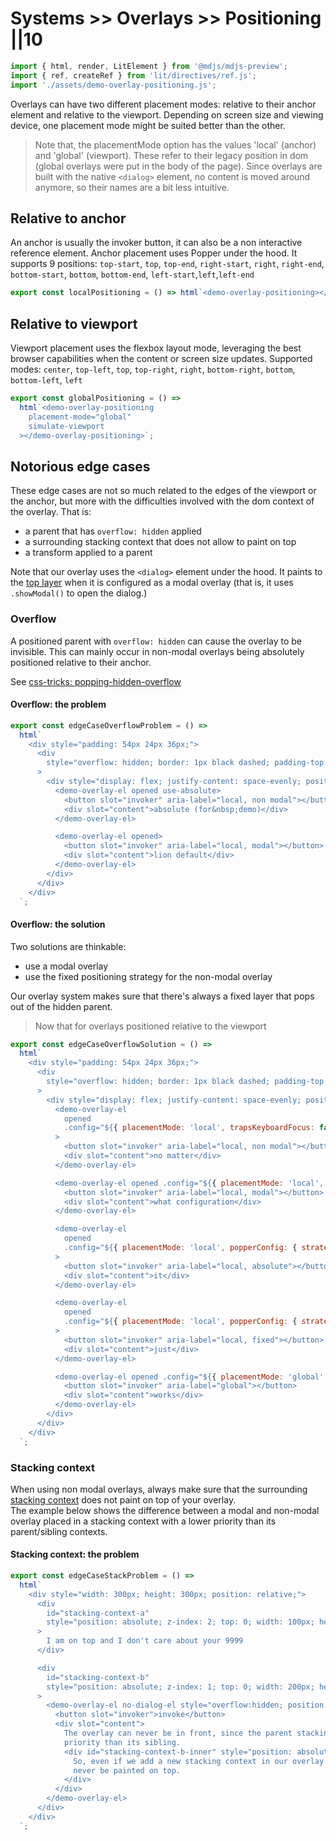 # Systems >> Overlays >> Positioning ||10

```js script
import { html, render, LitElement } from '@mdjs/mdjs-preview';
import { ref, createRef } from 'lit/directives/ref.js';
import './assets/demo-overlay-positioning.js';
```

Overlays can have two different placement modes: relative to their anchor element and relative to the viewport.
Depending on screen size and viewing device, one placement mode might be suited better than the other.

> Note that, the placementMode option has the values 'local' (anchor) and 'global' (viewport). These refer to their
> legacy position in dom (global overlays were put in the body of the page). Since overlays are built with the native `<dialog>` element,
> no content is moved around anymore, so their names are a bit less intuitive.

## Relative to anchor

An anchor is usually the invoker button, it can also be a non interactive reference element.
Anchor placement uses Popper under the hood. It supports 9 positions:
`top-start`, `top`, `top-end`, `right-start`, `right`, `right-end`, `bottom-start`, `bottom`, `bottom-end`, `left-start`,`left`,`left-end`

```js story
export const localPositioning = () => html`<demo-overlay-positioning></demo-overlay-positioning>`;
```

## Relative to viewport

Viewport placement uses the flexbox layout mode, leveraging the best browser capabilities when
the content or screen size updates.
Supported modes:
`center`, `top-left`, `top`, `top-right`, `right`, `bottom-right`, `bottom`, `bottom-left`, `left`

```js story
export const globalPositioning = () =>
  html`<demo-overlay-positioning
    placement-mode="global"
    simulate-viewport
  ></demo-overlay-positioning>`;
```

## Notorious edge cases

These edge cases are not so much related to the edges of the viewport or the anchor, but more with the difficulties involved with the dom context of the overlay.
That is:

- a parent that has `overflow: hidden` applied
- a surrounding stacking context that does not allow to paint on top
- a transform applied to a parent

Note that our overlay uses the `<dialog>` element under the hood. It paints to the [top layer](https://github.com/whatwg/html/issues/4633) when it is configured as a modal overlay (that is, it uses `.showModal()` to open the dialog.)

### Overflow

A positioned parent with `overflow: hidden` can cause the overlay to be invisible. This can mainly occur in non-modal overlays being absolutely
positioned relative to their anchor.

See [css-tricks: popping-hidden-overflow](https://css-tricks.com/popping-hidden-overflow/#aa-the-solution)

#### Overflow: the problem

```js preview-story
export const edgeCaseOverflowProblem = () =>
  html`
    <div style="padding: 54px 24px 36px;">
      <div
        style="overflow: hidden; border: 1px black dashed; padding-top: 44px; padding-bottom: 16px;"
      >
        <div style="display: flex; justify-content: space-evenly; position: relative;">
          <demo-overlay-el opened use-absolute>
            <button slot="invoker" aria-label="local, non modal"></button>
            <div slot="content">absolute (for&nbsp;demo)</div>
          </demo-overlay-el>

          <demo-overlay-el opened>
            <button slot="invoker" aria-label="local, modal"></button>
            <div slot="content">lion default</div>
          </demo-overlay-el>
        </div>
      </div>
    </div>
  `;
```

#### Overflow: the solution

Two solutions are thinkable:

- use a modal overlay
- use the fixed positioning strategy for the non-modal overlay

Our overlay system makes sure that there's always a fixed layer that pops out of the hidden parent.

> Now that for overlays positioned relative to the viewport

```js preview-story
export const edgeCaseOverflowSolution = () =>
  html`
    <div style="padding: 54px 24px 36px;">
      <div
        style="overflow: hidden; border: 1px black dashed; padding-top: 36px; padding-bottom: 16px;"
      >
        <div style="display: flex; justify-content: space-evenly; position: relative;">
          <demo-overlay-el
            opened
            .config="${{ placementMode: 'local', trapsKeyboardFocus: false }}"
          >
            <button slot="invoker" aria-label="local, non modal"></button>
            <div slot="content">no matter</div>
          </demo-overlay-el>

          <demo-overlay-el opened .config="${{ placementMode: 'local', trapsKeyboardFocus: true }}">
            <button slot="invoker" aria-label="local, modal"></button>
            <div slot="content">what configuration</div>
          </demo-overlay-el>

          <demo-overlay-el
            opened
            .config="${{ placementMode: 'local', popperConfig: { strategy: 'absolute' } }}"
          >
            <button slot="invoker" aria-label="local, absolute"></button>
            <div slot="content">it</div>
          </demo-overlay-el>

          <demo-overlay-el
            opened
            .config="${{ placementMode: 'local', popperConfig: { strategy: 'fixed' } }}"
          >
            <button slot="invoker" aria-label="local, fixed"></button>
            <div slot="content">just</div>
          </demo-overlay-el>

          <demo-overlay-el opened .config="${{ placementMode: 'global' }}">
            <button slot="invoker" aria-label="global"></button>
            <div slot="content">works</div>
          </demo-overlay-el>
        </div>
      </div>
    </div>
  `;
```

### Stacking context

When using non modal overlays, always make sure that the surrounding [stacking context](https://developer.mozilla.org/en-US/docs/Web/CSS/CSS_Positioning/Understanding_z_index/The_stacking_context) does not paint on top of your overlay.  
The example below shows the difference between a modal and non-modal overlay placed in a stacking context with a lower priority than its parent/sibling contexts.

#### Stacking context: the problem

```js preview-story
export const edgeCaseStackProblem = () =>
  html`
    <div style="width: 300px; height: 300px; position: relative;">
      <div
        id="stacking-context-a"
        style="position: absolute; z-index: 2; top: 0; width: 100px; height: 200px;"
      >
        I am on top and I don't care about your 9999
      </div>

      <div
        id="stacking-context-b"
        style="position: absolute; z-index: 1; top: 0; width: 200px; height: 200px;"
      >
        <demo-overlay-el no-dialog-el style="overflow:hidden; position: relative;">
          <button slot="invoker">invoke</button>
          <div slot="content">
            The overlay can never be in front, since the parent stacking context has a lower
            priority than its sibling.
            <div id="stacking-context-b-inner" style="position: absolute; z-index: 9999;">
              So, even if we add a new stacking context in our overlay with z-index 9999, it will
              never be painted on top.
            </div>
          </div>
        </demo-overlay-el>
      </div>
    </div>
  `;
```
